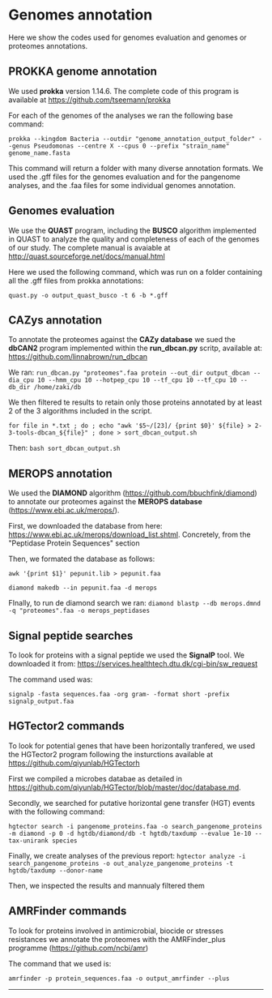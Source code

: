 # Genomes annotation

Here we show the codes used for genomes evaluation and genomes or proteomes annotations. 


## PROKKA genome annotation

We used **prokka** version 1.14.6. The complete code of this program is available at https://github.com/tseemann/prokka 

For each of the genomes of the analyses we ran the following base command:

`prokka --kingdom Bacteria --outdir "genome_annotation_output_folder" --genus Pseudomonas --centre X --cpus 0 --prefix "strain_name" genome_name.fasta`

This command will return a folder with many diverse annotation formats. We used the .gff files for the genomes evaluation and for the pangenome analyses, and the .faa files for some individual genomes annotation.


## Genomes evaluation

We use the **QUAST** program, including the **BUSCO** algorithm implemented in QUAST to analyze the quality and completeness of each of the genomes of our study. The complete manual is avaiable at http://quast.sourceforge.net/docs/manual.html 

Here we used the following command, which was run on a folder containing all the .gff files from prokka annotations:

`quast.py -o output_quast_busco -t 6 -b *.gff`


## CAZys annotation

To annotate the proteomes against the **CAZy database** we sued the **dbCAN2** program implemented within the **run_dbcan.py** scritp, available at: https://github.com/linnabrown/run_dbcan 

We ran: `run_dbcan.py "proteomes".faa protein --out_dir output_dbcan --dia_cpu 10 --hmm_cpu 10 --hotpep_cpu 10 --tf_cpu 10 --tf_cpu 10 --db_dir /home/zaki/db`

We then filtered te results to retain only those proteins annotated by at least 2 of the 3 algorithms included in the script.

`for file in *.txt ;
do ;
echo "awk '$5~/[23]/ {print $0}' ${file} > 2-3-tools-dbcan_${file}" ;
done > sort_dbcan_output.sh`

Then:
`bash sort_dbcan_output.sh`


## MEROPS annotation

We used the **DIAMOND** algorithm (https://github.com/bbuchfink/diamond) to annotate our proteomes against the **MEROPS database** (https://www.ebi.ac.uk/merops/).

First, we downloaded the database from here: https://www.ebi.ac.uk/merops/download_list.shtml. Concretely, from the "Peptidase Protein Sequences" section

Then, we formated the database as follows:

`awk '{print $1}' pepunit.lib > pepunit.faa`

`diamond makedb --in pepunit.faa -d merops`

FInally, to run de diamond search we ran:
`diamond blastp --db merops.dmnd -q "proteomes".faa -o merops_peptidases`


## Signal peptide searches

To look for proteins with a signal peptide we used the **SignalP** tool. We downloaded it from: https://services.healthtech.dtu.dk/cgi-bin/sw_request

The command used was:

`signalp -fasta sequences.faa -org gram- -format short -prefix
signalp_output.faa`


## HGTector2 commands

To look for potential genes that have been horizontally tranfered, we used the HGTector2 program following the insturctions available at https://github.com/qiyunlab/HGTectorh 

First we compiled a microbes databae as detailed in https://github.com/qiyunlab/HGTector/blob/master/doc/database.md. 

Secondly, we searched for putative horizontal gene transfer (HGT) events with the following command:

`hgtector search -i pangenome_proteins.faa -o search_pangenome_proteins -m diamond -p 0 -d hgtdb/diamond/db -t hgtdb/taxdump --evalue 1e-10 --tax-unirank species`

Finally, we create analyses of the previous report:
`hgtector analyze -i search_pangenome_proteins -o out_analyze_pangenome_proteins -t hgtdb/taxdump --donor-name`

Then, we inspected the results and mannualy filtered them

## AMRFinder commands

To look for proteins involved in antimicrobial, biocide or stresses resistances we annotate the proteomes with the AMRFinder_plus programme (https://github.com/ncbi/amr)

The command that we used is:

`amrfinder -p protein_sequences.faa -o output_amrfinder --plus`

---
